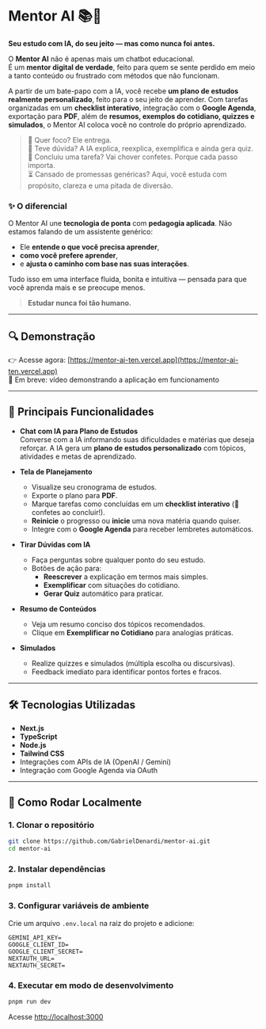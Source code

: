 # Mentor AI 📚🤖  
**Seu estudo com IA, do seu jeito — mas como nunca foi antes.**

O **Mentor AI** não é apenas mais um chatbot educacional.  
É um **mentor digital de verdade**, feito para quem se sente perdido em meio a tanto conteúdo ou frustrado com métodos que não funcionam.

A partir de um bate-papo com a IA, você recebe **um plano de estudos realmente personalizado**, feito para o seu jeito de aprender. Com tarefas organizadas em um **checklist interativo**, integração com o **Google Agenda**, exportação para **PDF**, além de **resumos, exemplos do cotidiano, quizzes e simulados**, o Mentor AI coloca você no controle do próprio aprendizado.

> 🎯 Quer foco? Ele entrega.  
> 💬 Teve dúvida? A IA explica, reexplica, exemplifica e ainda gera quiz.  
> 🎉 Concluiu uma tarefa? Vai chover confetes. Porque cada passo importa.  
> ⏳ Cansado de promessas genéricas? Aqui, você estuda com propósito, clareza e uma pitada de diversão.

### ✨ O diferencial

O Mentor AI une **tecnologia de ponta** com **pedagogia aplicada**. Não estamos falando de um assistente genérico:  
- Ele **entende o que você precisa aprender**,  
- **como você prefere aprender**,  
- e **ajusta o caminho com base nas suas interações**.

Tudo isso em uma interface fluida, bonita e intuitiva — pensada para que você aprenda mais e se preocupe menos.

> **Estudar nunca foi tão humano.**

---

## 🔍 Demonstração

👉 Acesse agora: [https://mentor-ai-ten.vercel.app](https://mentor-ai-ten.vercel.app)  
🎥 Em breve: vídeo demonstrando a aplicação em funcionamento

---

## 🎯 Principais Funcionalidades

- **Chat com IA para Plano de Estudos**  
  Converse com a IA informando suas dificuldades e matérias que deseja reforçar. A IA gera um **plano de estudos personalizado** com tópicos, atividades e metas de aprendizado.

- **Tela de Planejamento**  
  - Visualize seu cronograma de estudos.  
  - Exporte o plano para **PDF**.  
  - Marque tarefas como concluídas em um **checklist interativo** (🎉 confetes ao concluir!).  
  - **Reinicie** o progresso ou **inicie** uma nova matéria quando quiser.  
  - Integre com o **Google Agenda** para receber lembretes automáticos.

- **Tirar Dúvidas com IA**  
  - Faça perguntas sobre qualquer ponto do seu estudo.  
  - Botões de ação para:  
    - **Reescrever** a explicação em termos mais simples.  
    - **Exemplificar** com situações do cotidiano.  
    - **Gerar Quiz** automático para praticar.

- **Resumo de Conteúdos**  
  - Veja um resumo conciso dos tópicos recomendados.  
  - Clique em **Exemplificar no Cotidiano** para analogias práticas.

- **Simulados**  
  - Realize quizzes e simulados (múltipla escolha ou discursivas).  
  - Feedback imediato para identificar pontos fortes e fracos.

---

## 🛠 Tecnologias Utilizadas

- **Next.js**  
- **TypeScript**  
- **Node.js**  
- **Tailwind CSS**  
- Integrações com APIs de IA (OpenAI / Gemini)  
- Integração com Google Agenda via OAuth

---

## 🚀 Como Rodar Localmente

### 1. Clonar o repositório
```bash
git clone https://github.com/GabrielDenardi/mentor-ai.git
cd mentor-ai
```

### 2. Instalar dependências
```bash
pnpm install
```

### 3. Configurar variáveis de ambiente

Crie um arquivo `.env.local` na raiz do projeto e adicione:

```env
GEMINI_API_KEY=
GOOGLE_CLIENT_ID=
GOOGLE_CLIENT_SECRET=
NEXTAUTH_URL=
NEXTAUTH_SECRET=
```

### 4. Executar em modo de desenvolvimento
```bash
pnpm run dev
```

Acesse [http://localhost:3000](http://localhost:3000)
